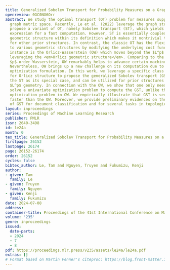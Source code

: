 ```yaml
---
title: Generalized Sobolev Transport for Probability Measures on a Graph
openreview: 0GC0NG6Orr
abstract: We study the optimal transport (OT) problem for measures supported on a
  graph metric space. Recently, Le et al. (2022) leverage the graph structure and
  propose a variant of OT, namely Sobolev transport (ST), which yields a closed-form
  expression for a fast computation. However, ST is essentially coupled with the $L^p$
  geometric structure within its definition which makes it nontrivial to utilize ST
  for other prior structures. In contrast, the classic OT has the flexibility to adapt
  to various geometric structures by modifying the underlying cost function. An important
  instance is the Orlicz-Wasserstein (OW) which moves beyond the $L^p$ structure by
  leveraging the <em>Orlicz geometric structure</em>. Comparing to the usage of standard
  $p$-order Wasserstein, OW remarkably helps to advance certain machine learning approaches.
  Nevertheless, OW brings up a new challenge on its computation due to its two-level
  optimization formulation. In this work, we leverage a specific class of convex functions
  for Orlicz structure to propose the generalized Sobolev transport (GST). GST encompasses
  the ST as its special case, and can be utilized for prior structures beyond the
  $L^p$ geometry. In connection with the OW, we show that one only needs to simply
  solve a univariate optimization problem to compute the GST, unlike the complex two-level
  optimization problem in OW. We empirically illustrate that GST is several-order
  faster than the OW. Moreover, we provide preliminary evidences on the advantages
  of GST for document classification and for several tasks in topological data analysis.
layout: inproceedings
series: Proceedings of Machine Learning Research
publisher: PMLR
issn: 2640-3498
id: le24a
month: 0
tex_title: Generalized Sobolev Transport for Probability Measures on a Graph
firstpage: 26152
lastpage: 26174
page: 26152-26174
order: 26152
cycles: false
bibtex_author: Le, Tam and Nguyen, Truyen and Fukumizu, Kenji
author:
- given: Tam
  family: Le
- given: Truyen
  family: Nguyen
- given: Kenji
  family: Fukumizu
date: 2024-07-08
address:
container-title: Proceedings of the 41st International Conference on Machine Learning
volume: '235'
genre: inproceedings
issued:
  date-parts:
  - 2024
  - 7
  - 8
pdf: https://proceedings.mlr.press/v235/assets/le24a/le24a.pdf
extras: []
# Format based on Martin Fenner's citeproc: https://blog.front-matter.io/posts/citeproc-yaml-for-bibliographies/
---
```

